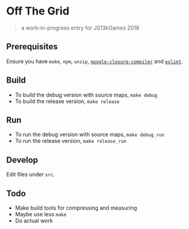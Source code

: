 # Off The Grid

> a work-in-progress entry for JS13kGames 2018

## Prerequisites

Ensure you have `make`, `npm`, `unzip`, [`google-closure-compiler`](https://www.npmjs.com/package/google-closure-compiler) and [`eslint`](https://eslint.org).

## Build

* To build the debug version with source maps, `make debug`
* To build the release version, `make release`

## Run

* To run the debug version with source maps, `make debug_run`
* To run the release version, `make release_run`

## Develop

Edit files under `src`.

## Todo

- Make build tools for compressing and measuring
- Maybe use less `make`
- Do actual work
